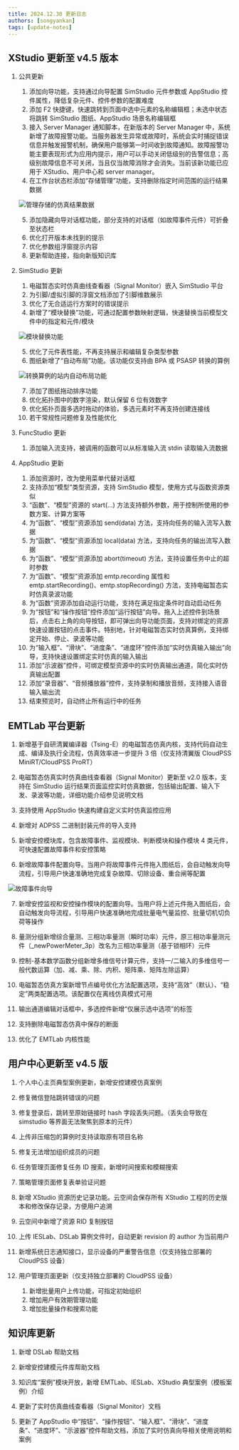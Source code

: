```yaml
---
title: 2024.12.30 更新日志
authors: [songyankan]
tags: [update-notes]
---
```


## XStudio 更新至 v4.5 版本

1. 公共更新
   1. 添加向导功能，支持通过向导配置 SimStudio 元件参数或 AppStudio 控件属性，降低复杂元件、控件参数的配置难度
   2. 添加 F2 快捷键，快速跳转到页面中选中元素的名称编辑框；未选中状态将跳转 SimStudio 图纸、AppStudio 场景名称编辑框
   3. 接入 Server Manager 通知脚本，在新版本的 Server Manager 中，系统新增了故障报警功能。当服务器发生异常或故障时，系统会实时捕捉错误信息并触发报警机制，确保用户能够第一时间收到故障通知。故障报警功能主要表现形式为应用内提示，用户可以手动关闭低级别的告警信息；高级别故障信息不可关闭，当且仅当故障消除才会消失。当前该新功能已应用于 XStudio、用户中心和 server manager。
   4. 在工作台状态栏添加“存储管理”功能，支持删除指定时间范围的运行结果数据
   
   ![管理存储的仿真结果数据](2.png)

   5. 添加隐藏向导对话框功能，部分支持的对话框（如故障事件元件）可折叠至状态栏
   6. 优化打开版本未找到的提示
   7. 优化参数组浮窗提示内容
   8. 更新帮助连接，指向新版知识库
   

2. SimStudio 更新
   1. 电磁暂态实时仿真曲线查看器（Signal Monitor）嵌入 SimStudio 平台
   2. 为引脚/虚拟引脚的浮窗文档添加了引脚维数展示
   3. 优化了无合适运行方案时的错误提示
   4. 新增了“模块替换”功能，可通过配置参数映射逻辑，快速替换当前模型文件中的指定和元件/模块
   
   ![模块替换功能](3.png)

   5. 优化了元件表性能，不再支持展示和编辑复杂类型参数
   6. 图纸新增了“自动布局”功能。该功能仅支持由 BPA 或 PSASP 转换的算例
   
   ![转换算例的站内自动布局功能](4.png)

   7. 添加了图纸拖动排序功能
   8. 优化拓扑图中的数字渲染，默认保留 6 位有效数字
   9. 优化拓扑页面多选时拖动的体验，多选元素时不再支持创建连接线
   10. 若干常规性问题修复及性能优化
   <!-- ![复制元件的 ID 和 RID](./1.png) -->

3. FuncStudio 更新
   1. 添加输入流支持，被调用的函数可以从标准输入流 stdin 读取输入流数据

4. AppStudio 更新
   1. 添加资源时，改为使用菜单代替对话框
   2. 支持添加“模型”类型资源，支持 SimStudio 模型，使用方式与函数资源类似
   3. “函数”、“模型”资源的 start(...) 方法支持额外参数，用于控制所使用的参数方案、计算方案等
   4. 为“函数”、“模型”资源添加 send(data) 方法，支持向任务的输入流写入数据
   5. 为“函数”、“模型”资源添加 local(data) 方法，支持向任务的输出流写入数据
   6. 为“函数”、“模型”资源添加 abort(timeout) 方法，支持设置任务中止的超时参数
   7. 为“函数”、“模型”资源添加 emtp.recording 属性和 emtp.startRecording()、emtp.stopRecording() 方法，支持电磁暂态实时仿真录波功能
   8. 为“函数”资源添加自动运行功能，支持在满足指定条件时自动启动任务
   9. 为“按钮”和“操作按钮”控件添加“运行按钮”向导。拖入上述控件到场景后，点击右上角的向导按钮，即可弹出向导功能页面，支持对绑定的资源快速设置按钮的点击事件。特别地，针对电磁暂态实时仿真算例，支持绑定开始、停止、录波等功能
   10. 为“输入框”、“滑块”、“进度条”、“进度环”控件添加“实时仿真输入输出”向导，支持快速设置绑定实时仿真的输入输出
   11. 添加“示波器”控件，可绑定模型资源中的实时仿真输出通道，简化实时仿真输出配置
   12. 添加“录音器”、“音频播放器”控件，支持录制和播放音频，支持接入语音输入输出流
   13. 结束预览时，自动终止所有运行中的任务
   
## EMTLab 平台更新

1. 新增基于自研清翼编译器（Tsing-E）的电磁暂态仿真内核，支持代码自动生成、编译及执行全流程，仿真效率进一步提升 3 倍（仅支持清翼版 CloudPSS MiniRT/CloudPSS ProRT）
   
2. 电磁暂态仿真实时仿真曲线查看器（Signal Monitor）更新至 v2.0 版本，支持在 SimStudio 运行结果页面监控实时仿真数据，包括输出配置、输入下发、录波等功能，详细功能介绍参见说明文档
   
3. 支持使用 AppStudio 快速构建自定义实时仿真监控应用
   
4. 新增对 ADPSS 二进制封装元件的导入支持
   
5. 新增安控模块库，包含故障事件、监视模块、判断模块和操作模块 4 类元件，可快速配置故障事件和安控策略
   
6. 新增故障事件配置向导。当用户将故障事件元件拖入图纸后，会自动触发向导流程，引导用户快速准确地完成复杂故障、切除设备、重合闸等配置

![故障事件向导](5.png)

7. 新增安控监视和安控操作模块的配置向导。当用户将上述元件拖入图纸后，会自动触发向导流程，引导用户快速准确地完成批量电气量监控、批量切机切负荷等操作
   
8. 量测分组新增综合量测、三相功率量测（瞬时功率）元件，原三相功率量测元件（_newPowerMeter_3p）改名为三相功率量测（基于锁相环）元件

9. 控制-基本数学函数分组新增多维信号计算元件，支持一/二输入的多维信号一般代数运算（加、减、乘、除、内积、矩阵乘、矩阵左除运算）

10. 电磁暂态仿真方案新增节点编号优化方法配置选项，支持“高效”（默认）、“稳定”两类配置选项。该配置仅在离线仿真模式可用

11. 输出通道编辑对话框中，多选控件新增“仅展示选中选项”的标签

12. 支持删除电磁暂态仿真中保存的断面
    
13. 优化了 EMTLab 内核性能


<!-- ## DSLab 平台更新


## IESLab 平台更新 -->


## 用户中心更新至 v4.5 版

1. 个人中心主页典型案例更新，新增安控建模仿真案例
   
2. 修复微信登陆跳转错误的问题
   
3. 修复登录后，跳转至原始链接时 hash 字段丢失问题。（丢失会导致在 simstudio 等界面无法聚焦到原本的元件）

4. 上传非压缩包的算例时支持读取原有项目名称
   
5. 修复无法增加组织成员的问题
   
6. 任务管理页面修复任务 ID 搜索，新增时间搜索和模糊搜索
   
7. 策略管理页面修复表单验证问题
   
8. 新增 XStudio 资源历史记录功能。云空间会保存所有 XStudio 工程的历史版本和修改保存记录，方便用户追溯
   
9.  云空间中新增了资源 RID 复制按钮
    
10. 上传 IESLab、DSLab 算例文件时，自动更新 revision 的 author 为当前用户
    
11. 新增系统日志通知接口，显示设备的严重警告信息（仅支持独立部署的 CloudPSS 设备）
    
12. 用户管理页面更新（仅支持独立部署的 CloudPSS 设备）
    1.  新增批量用户上传功能，可指定初始组织
    2.  增加用户有效期管理功能
    3.  增加批量操作和搜索功能

## 知识库更新

1. 新增 DSLab 帮助文档
   
2. 新增安控建模元件库帮助文档
   
3. 知识库“案例”模块开放，新增 EMTLab、IESLab、XStudio 典型案例（模板案例）介绍
   
4. 更新了实时仿真曲线查看器（Signal Monitor）文档
   
5. 更新了 AppStudio 中“按钮”、“操作按钮”、“输入框”、“滑块”、“进度条”、“进度环”、“示波器”控件帮助文档，添加了实时仿真向导相关使用说明和案例